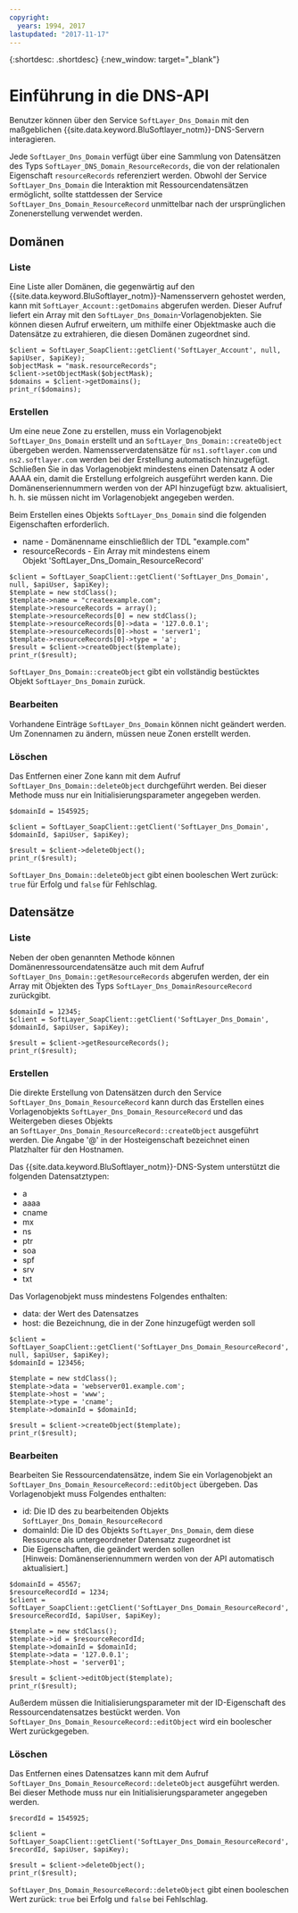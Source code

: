 ```yaml
---
copyright:
  years: 1994, 2017
lastupdated: "2017-11-17"
---
```


{:shortdesc: .shortdesc}
{:new_window: target="_blank"}

# Einführung in die DNS-API

Benutzer können über den Service `SoftLayer_Dns_Domain` mit den maßgeblichen {{site.data.keyword.BluSoftlayer_notm}}-DNS-Servern interagieren. 

Jede `SoftLayer_Dns_Domain` verfügt über eine Sammlung von Datensätzen des Typs `SoftLayer_DNS_Domain_ResourceRecords`, die von der relationalen Eigenschaft `resourceRecords` referenziert werden. Obwohl der Service `SoftLayer_Dns_Domain` die Interaktion mit Ressourcendatensätzen ermöglicht, sollte stattdessen der Service `SoftLayer_Dns_Domain_ResourceRecord` unmittelbar nach der ursprünglichen Zonenerstellung verwendet werden.

## Domänen
### Liste
Eine Liste aller Domänen, die gegenwärtig auf den {{site.data.keyword.BluSoftlayer_notm}}-Namensservern gehostet werden,
kann mit `SoftLayer_Account::getDomains` abgerufen werden. Dieser Aufruf liefert ein Array mit den
`SoftLayer_Dns_Domain`-Vorlagenobjekten. Sie können diesen Aufruf erweitern, um mithilfe einer Objektmaske
auch die Datensätze zu extrahieren, die diesen Domänen zugeordnet sind.

```
$client = SoftLayer_SoapClient::getClient('SoftLayer_Account', null, $apiUser, $apiKey);
$objectMask = "mask.resourceRecords";
$client->setObjectMask($objectMask);
$domains = $client->getDomains();
print_r($domains);
```

### Erstellen
Um eine  neue Zone zu erstellen, muss ein Vorlagenobjekt `SoftLayer_Dns_Domain` erstellt und an `SoftLayer_Dns_Domain::createObject` übergeben werden. Namensserverdatensätze für `ns1.softlayer.com` und `ns2.softlayer.com` werden bei der Erstellung automatisch hinzugefügt. Schließen Sie in das Vorlagenobjekt mindestens einen Datensatz A oder AAAA ein, damit die Erstellung erfolgreich ausgeführt werden kann. Die Domänenseriennummern werden von der API hinzugefügt bzw. aktualisiert, h. h. sie müssen nicht im Vorlagenobjekt angegeben werden.

Beim Erstellen eines Objekts `SoftLayer_Dns_Domain` sind die folgenden Eigenschaften erforderlich.
 * name - Domänenname einschließlich der TDL "example.com"
 * resourceRecords - Ein Array mit mindestens einem Objekt 'SoftLayer_Dns_Domain_ResourceRecord'
 
```
$client = SoftLayer_SoapClient::getClient('SoftLayer_Dns_Domain', null, $apiUser, $apiKey);
$template = new stdClass();
$template->name = "createexample.com";
$template->resourceRecords = array();
$template->resourceRecords[0] = new stdClass();
$template->resourceRecords[0]->data = '127.0.0.1';
$template->resourceRecords[0]->host = 'server1';
$template->resourceRecords[0]->type = 'a';
$result = $client->createObject($template);
print_r($result);
```

`SoftLayer_Dns_Domain::createObject` gibt ein vollständig bestücktes Objekt `SoftLayer_Dns_Domain` zurück.

### Bearbeiten
Vorhandene Einträge `SoftLayer_Dns_Domain` können nicht geändert werden. Um Zonennamen zu ändern, müssen neue Zonen erstellt werden.

### Löschen
Das Entfernen einer Zone kann mit dem Aufruf `SoftLayer_Dns_Domain::deleteObject` durchgeführt werden. Bei dieser Methode muss nur ein Initialisierungsparameter angegeben werden.

```
$domainId = 1545925;
 
$client = SoftLayer_SoapClient::getClient('SoftLayer_Dns_Domain', $domainId, $apiUser, $apiKey);
 
$result = $client->deleteObject();
print_r($result);

```

`SoftLayer_Dns_Domain::deleteObject` gibt einen booleschen Wert zurück: `true` für Erfolg und `false` für Fehlschlag.

## Datensätze
### Liste
Neben der oben genannten Methode können Domänenressourcendatensätze auch mit dem Aufruf `SoftLayer_Dns_Domain::getResourceRecords` abgerufen werden, der ein Array mit Objekten des Typs `SoftLayer_Dns_DomainResourceRecord` zurückgibt.

```
$domainId = 12345;
$client = SoftLayer_SoapClient::getClient('SoftLayer_Dns_Domain', $domainId, $apiUser, $apiKey);
 
$result = $client->getResourceRecords();
print_r($result);
```

### Erstellen
Die direkte Erstellung von Datensätzen durch den Service `SoftLayer_Dns_Domain_ResourceRecord` kann durch das Erstellen eines Vorlagenobjekts `SoftLayer_Dns_Domain_ResourceRecord` und das Weitergeben dieses Objekts an `SoftLayer_Dns_Domain_ResourceRecord::createObject` ausgeführt werden. Die Angabe '@' in der Hosteigenschaft bezeichnet einen Platzhalter für den Hostnamen.

Das {{site.data.keyword.BluSoftlayer_notm}}-DNS-System unterstützt die folgenden Datensatztypen:
 * a
 * aaaa
 * cname
 * mx
 * ns
 * ptr
 * soa
 * spf
 * srv
 * txt

Das Vorlagenobjekt muss mindestens Folgendes enthalten:
 * data: der Wert des Datensatzes
 * host: die Bezeichnung, die in der Zone hinzugefügt werden soll
  
```
$client = SoftLayer_SoapClient::getClient('SoftLayer_Dns_Domain_ResourceRecord', null, $apiUser, $apiKey);
$domainId = 123456;
 
$template = new stdClass();
$template->data = 'webserver01.example.com';
$template->host = 'www';
$template->type = 'cname';
$template->domainId = $domainId;
 
$result = $client->createObject($template);
print_r($result);

```

### Bearbeiten
Bearbeiten Sie Ressourcendatensätze, indem Sie ein Vorlagenobjekt an `SoftLayer_Dns_Domain_ResourceRecord::editObject` übergeben. Das Vorlagenobjekt muss Folgendes enthalten:

 * id: Die ID des zu bearbeitenden Objekts `SoftLayer_Dns_Domain_ResourceRecord`
 * domainId: Die ID des Objekts `SoftLayer_Dns_Domain`, dem diese Ressource als untergeordneter Datensatz zugeordnet ist
 * Die Eigenschaften, die geändert werden sollen [Hinweis: Domänenseriennummern werden von der API automatisch aktualisiert.]
  
```
$domainId = 45567;
$resourceRecordId = 1234;
$client = SoftLayer_SoapClient::getClient('SoftLayer_Dns_Domain_ResourceRecord', $resourceRecordId, $apiUser, $apiKey);
 
$template = new stdClass();
$template->id = $resourceRecordId;
$template->domainId = $domainId;
$template->data = '127.0.0.1';
$template->host = 'server01';
 
$result = $client->editObject($template);
print_r($result);
```
Außerdem müssen die Initialisierungsparameter mit der ID-Eigenschaft des Ressourcendatensatzes bestückt werden. Von `SoftLayer_Dns_Domain_ResourceRecord::editObject` wird ein boolescher Wert zurückgegeben.

### Löschen
Das Entfernen eines Datensatzes kann mit dem Aufruf `SoftLayer_Dns_Domain_ResourceRecord::deleteObject` ausgeführt werden. Bei dieser Methode muss nur ein Initialisierungsparameter angegeben werden.

```
$recordId = 1545925;
 
$client = SoftLayer_SoapClient::getClient('SoftLayer_Dns_Domain_ResourceRecord', $recordId, $apiUser, $apiKey);
 
$result = $client->deleteObject();
print_r($result);
```

`SoftLayer_Dns_Domain_ResourceRecord::deleteObject` gibt einen booleschen Wert zurück: `true` bei Erfolg und `false` bei Fehlschlag.
